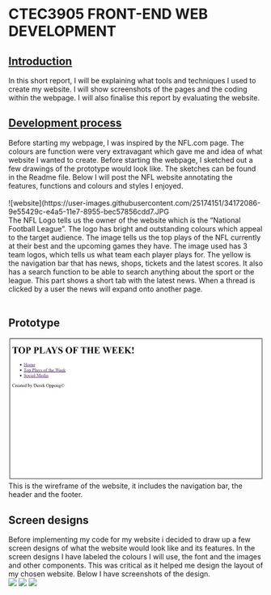 <h1>CTEC3905 FRONT-END WEB DEVELOPMENT</h1>
<h2><u>Introduction</u></h2>
In this short report, I will be explaining what tools and techniques I used to create my website. 
I will show screenshots of the pages and the coding within the webpage. I will also finalise this report by evaluating the website. 

<h2><u>Development process</u></h2>
Before starting my webpage, I was inspired by the NFL.com page. 
The colours are function were very extravagant which gave me and idea of what website I wanted to create. 
Before starting the webpage, I sketched out a few drawings of the prototype would look like. 
The sketches can be found in the Readme file. Below I will post the NFL website annotating the features, functions and colours and styles I enjoyed. 
<br>
<br>
![website](https://user-images.githubusercontent.com/25174151/34172086-9e55429c-e4a5-11e7-8955-bec57856cdd7.JPG
<br>
The NFL Logo tells us the owner of the website which is the “National Football League”. 
The logo has bright and outstanding colours which appeal to the target audience. 
The image tells us the top plays of the NFL currently at their best and the upcoming games they have. 
The image used has 3 team logos, which tells us what team each player plays for. 
The yellow is the navigation bar that has news, shops, tickets and the latest scores. 
It also has a search function to be able to search anything about the sport or the league. 
This part shows a short tab with the latest news. 
When a thread is clicked by a user the news will expand onto another page.
<br>
<br>
<h2>Prototype</h2>
<img src="Images/prototype.jpg" width "30" height "30"/>
<br>
This  is the wireframe of the website, it includes the navigation bar, the header and the footer.
<br>
<h2> Screen designs </h2>
Before implementing my code for my website i decided to draw up a few screen designs of what the website would
look like and its features. In the screen designs I have labeled the colours I will use, the font and the images and other
components. This was critical as it helped me design the layout of my chosen website. Below I have screenshots of the design. 
<br>
<img src="Images/sh1.jpg" width "30" height "30"/>
<img src="Images/sh2.jpg" width "30" height "30"/>
<img src="Images/sh3.jpg" width "30" height "30"/>
<br>
